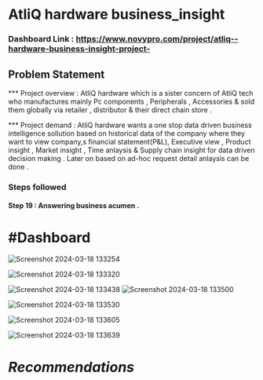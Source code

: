 



# AtliQ hardware business_insight

### Dashboard Link : https://www.novypro.com/project/atliq--hardware-business-insight-project-

## Problem Statement

*** Project overview : AtliQ hardware which is a sister concern of AtliQ tech who manufactures mainly Pc components , Peripherals , Accessories & sold them globally via retailer , distributor & their direct chain store .


*** Project demand : AtliQ hardware wants a one stop data driven business intelligence sollution  based on historical data of the company where they want to view company,s financial statement(P&L),
Executive view , Product insight , Market insight , Time anlaysis & Supply chain insight for data driven  decision making .
Later on based on ad-hoc request detail anlaysis can be done .



### Steps followed 



  #### Step 19 : Answering business acumen .



# #Dashboard
![Screenshot 2024-03-18 133254](https://github.com/Priash-Rahman/AtliQ-hardware-business_insight/assets/155983828/c8f22a75-93a5-47a2-914a-2773b9c9e258)

![Screenshot 2024-03-18 133320](https://github.com/Priash-Rahman/AtliQ-hardware-business_insight/assets/155983828/9fad5387-88a3-4bc3-8a99-c7a38e1dc295)

![Screenshot 2024-03-18 133438](https://github.com/Priash-Rahman/AtliQ-hardware-business_insight/assets/155983828/c95d6dca-0eef-4b80-bc5a-cc7a129106fb)
![Screenshot 2024-03-18 133500](https://github.com/Priash-Rahman/AtliQ-hardware-business_insight/assets/155983828/319a1574-515d-46cf-a1c3-fa73e69875da)

![Screenshot 2024-03-18 133530](https://github.com/Priash-Rahman/AtliQ-hardware-business_insight/assets/155983828/082392c6-4667-4ec1-b122-26cf17c5484e)

![Screenshot 2024-03-18 133605](https://github.com/Priash-Rahman/AtliQ-hardware-business_insight/assets/155983828/6ba4219c-be30-436b-bbbc-0509ba31c271)

![Screenshot 2024-03-18 133639](https://github.com/Priash-Rahman/AtliQ-hardware-business_insight/assets/155983828/54cd79ea-8c13-4e91-bf53-87a9e8aad6a1)

 #          *Recommendations*
 
